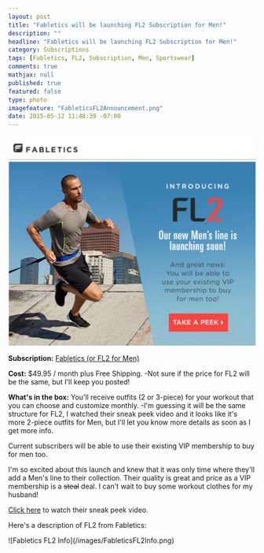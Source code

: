 ```yaml
---
layout: post
title: "Fabletics will be launching FL2 Subscription for Men!"
description: ""
headline: "Fabletics will be launching FL2 Subscription for Men!"
category: Subscriptions
tags: [Fabletics, FL2, Subscription, Men, Sportswear]
comments: true
mathjax: null
published: true
featured: false
type: photo
imagefeature: "FableticsFL2Announcement.png"
date: 2015-05-12 11:48:39 -07:00
---
```

![Fabletics FL2 Announcement](/images/FableticsFL2Announcement.png)
<p><b>Subscription:</b> <a href="http://www.fabletics.com/invite/whatsupmailbox/">Fabletics (or FL2 for Men)</a></p>
<p><b>Cost:</b> $49.95 / month plus Free Shipping. -Not sure if the price for FL2 will be the same, but I'll keep you posted!</p>
<p><b>What's in the box:</b> You'll receive outfits (2 or 3-piece) for your workout that you can choose and customize monthly. 
-I'm guessing it will be the same structure for FL2, I watched their sneak peek video and it looks like it's more 2-piece outfits for Men, but I'll let you know more details as soon as I get more info.</p>

<p>Current subscribers will be able to use their existing VIP membership to buy for men too.</p>

<p>I'm so excited about this launch and knew that it was only time where they'll add a Men's line to their collection. Their quality is great and price as a VIP membership is a <strike>steal</strike> deal. I can't wait to buy some workout clothes for my husband!</p>

<p><a href="http://www.youtube.com/embed/8Di2cxGMHMU?autoplay=1&autohide=1">Click here</a> to watch their sneak peek video.</p>

<p>Here's a description of FL2 from Fabletics:</p>
![Fabletics FL2 Info](/images/FableticsFL2Info.png)
